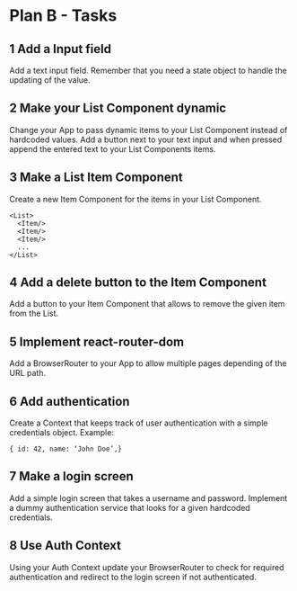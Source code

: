 # Plan B - Tasks

## 1 Add a Input field
Add a text input field. Remember that you need a state object to handle the updating of the value.

## 2 Make your List Component dynamic
Change your App to pass dynamic items to your List Component instead of hardcoded values.
Add a button next to your text input and when pressed append the entered text to your List Components items.

## 3 Make a List Item Component
Create a new Item Component for the items in your List Component.

```
<List> 
  <Item/>
  <Item/> 
  <Item/> 
  ...
</List>
```

## 4 Add a delete button to the Item Component
Add a button to your Item Component that allows to remove the given item from the List.

## 5 Implement react-router-dom
Add a BrowserRouter to your App to allow multiple pages depending of the URL path.

## 6 Add authentication
Create a Context that keeps track of user authentication with a simple credentials object. Example:

```
{ id: 42, name: ‘John Doe’,}
```

## 7 Make a login screen
Add a simple login screen that takes a username and password.
Implement a dummy authentication service that looks for a given hardcoded credentials.

## 8 Use Auth Context
Using your Auth Context update your BrowserRouter to check for required authentication and redirect to the login screen if not authenticated.

